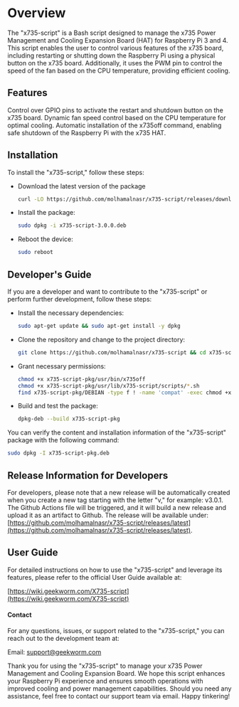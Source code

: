 # Overview
The "x735-script" is a Bash script designed to manage the x735 Power Management and Cooling Expansion Board (HAT) for Raspberry Pi 3 and 4. This script enables the user to control various features of the x735 board, including restarting or shutting down the Raspberry Pi using a physical button on the x735 board. Additionally, it uses the PWM pin to control the speed of the fan based on the CPU temperature, providing efficient cooling.

## Features
Control over GPIO pins to activate the restart and shutdown button on the x735 board.
Dynamic fan speed control based on the CPU temperature for optimal cooling.
Automatic installation of the x735off command, enabling safe shutdown of the Raspberry Pi with the x735 HAT.

## Installation
To install the "x735-script," follow these steps:

- Download the latest version of the package
    ``` bash
    curl -LO https://github.com/molhamalnasr/x735-script/releases/download/3.0.0/x735-script-3.0.0.deb
    ```

- Install the package:
    ``` bash
    sudo dpkg -i x735-script-3.0.0.deb
    ```

- Reboot the device:
    ``` bash
    sudo reboot
    ```

## Developer's Guide
If you are a developer and want to contribute to the "x735-script" or perform further development, follow these steps:

- Install the necessary dependencies:
    ``` bash
    sudo apt-get update && sudo apt-get install -y dpkg
    ```

- Clone the repository and change to the project directory:
    ``` bash
    git clone https://github.com/molhamalnasr/x735-script && cd x735-script
    ```

- Grant necessary permissions:
    ``` bash
    chmod +x x735-script-pkg/usr/bin/x735off
    chmod +x x735-script-pkg/usr/lib/x735-script/scripts/*.sh
    find x735-script-pkg/DEBIAN -type f ! -name 'compat' -exec chmod +x {} \;
    ```

- Build and test the package:
    ``` bash
    dpkg-deb --build x735-script-pkg
    ```

You can verify the content and installation information of the "x735-script" package with the following command:

``` bash
sudo dpkg -I x735-script-pkg.deb
```

## Release Information for Developers
For developers, please note that a new release will be automatically created when you create a new tag starting with the letter "v," for example: v3.0.1. The Github Actions file will be triggered, and it will build a new release and upload it as an artifact to Github. The release will be available under: [https://github.com/molhamalnasr/x735-script/releases/latest](https://github.com/molhamalnasr/x735-script/releases/latest).

## User Guide
For detailed instructions on how to use the "x735-script" and leverage its features, please refer to the official User Guide available at:

[https://wiki.geekworm.com/X735-script](https://wiki.geekworm.com/X735-script)

#### Contact
For any questions, issues, or support related to the "x735-script," you can reach out to the development team at:

Email: [support@geekworm.com](mailto:support@geekworm.com)

Thank you for using the "x735-script" to manage your x735 Power Management and Cooling Expansion Board. We hope this script enhances your Raspberry Pi experience and ensures smooth operations with improved cooling and power management capabilities. Should you need any assistance, feel free to contact our support team via email. Happy tinkering!